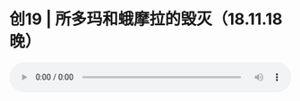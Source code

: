 # 创19 | 所多玛和蛾摩拉的毁灭（18.11.18晚）

<audio style="width: 100%;" preload="false" controls controlslist="nodownload"><source src="http://file.simai.life/audio/mp3/old/26817.mp3" type="audio/mpeg">Your browser does not support the audio element.</audio>



